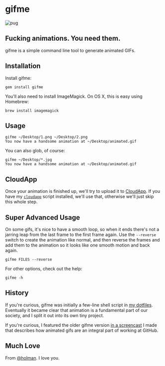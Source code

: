 # gifme

![pug](http://f.cl.ly/items/0T0f2w2C2z3T343w0u37/pug.gif)

## Fucking animations. You need them.

gifme is a simple command line tool to generate animated GIFs.

## Installation

Install gifme:

    gem install gifme

You'll also need to install ImageMagick. On OS X, this is easy using Homebrew:

    brew install imagemagick

## Usage

    gifme ~/Desktop/1.png ~/Desktop/2.png
    You now have a handsome animation at ~/Desktop/animated.gif

You can also glob, of course:

    gifme ~/Desktop/*.jpg
    You now have a handsome animation at ~/Desktop/animated.gif

## CloudApp

Once your animation is finished up, we'll try to upload it to
[CloudApp](http://www.getcloudapp.com). If you have my
[`cloudapp`](https://github.com/holman/dotfiles/blob/master/bin/cloudapp)
script installed, we'll use that, otherwise we'll just skip this whole step.

## Super Advanced Usage

On some gifs, it's nice to have a smooth loop, so when it ends there's not a
jarring leap from the last frame to the first frame again. Use the `--reverse`
switch to create the animation like normal, and then reverse the frames and add
them to the animation so it looks like one smooth motion and back again.

    gifme FILES --reverse

For other options, check out the help:

    gifme -h

## History

If you're curious, gifme was initially a few-line shell script in [my
dotfiles](https://github.com/holman/dotfiles). Eventually it became clear that
animation is a fundamental part of our society, and I split it out into its own
tiny project.

If you're curious, I featured the older gifme version [in a
screencast](http://zachholman.com/2011/01/automating-inefficiencies/) I made
that describes how animated gifs are an integral part of working at GitHub.

## Much Love

From [@holman](https://twitter.com/holman). I love you.
